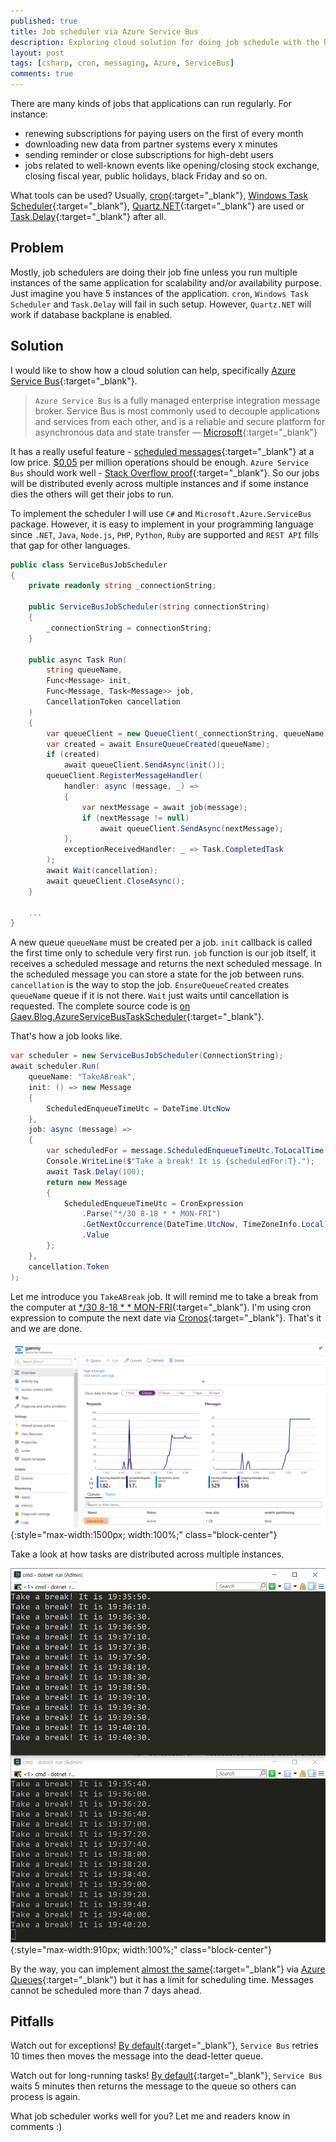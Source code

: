 ```yaml
---
published: true
title: Job scheduler via Azure Service Bus
description: Exploring cloud solution for doing job schedule with the help of Azure Service Bus scheduled messages
layout: post
tags: [csharp, cron, messaging, Azure, ServiceBus]
comments: true
---
```


There are many kinds of jobs that applications can run regularly. For instance:

* renewing subscriptions for paying users on the first of every month
* downloading new data from partner systems every `X` minutes
* sending reminder or close subscriptions for high-debt users
* jobs related to well-known events like opening/closing stock exchange, closing fiscal year, public holidays, black Friday and so on.

What tools can be used? Usually, [cron](https://en.wikipedia.org/wiki/Cron){:target="_blank"}, [Windows Task Scheduler](https://en.wikipedia.org/wiki/Windows_Task_Scheduler){:target="_blank"}, [Quartz.NET](https://github.com/quartznet/quartznet){:target="_blank"} are used or [Task.Delay](https://docs.microsoft.com/en-us/dotnet/api/system.threading.tasks.task.delay){:target="_blank"} after all.

## Problem

Mostly, job schedulers are doing their job fine unless you run multiple instances of the same application for scalability and/or availability purpose. Just imagine you have 5 instances of the application. `cron`, `Windows Task Scheduler` and `Task.Delay` will fail in such setup. However, `Quartz.NET` will work if database backplane is enabled.

## Solution

I would like to show how a cloud solution can help, specifically [Azure Service Bus](https://azure.microsoft.com/en-us/services/service-bus/){:target="_blank"}.

> `Azure Service Bus` is a fully managed enterprise integration message broker. Service Bus is most commonly used to decouple applications and services from each other, and is a reliable and secure platform for asynchronous data and state transfer — [Microsoft](https://docs.microsoft.com/en-us/azure/service-bus-messaging/service-bus-messaging-overview){:target="_blank"}

It has a really useful feature - [scheduled messages](https://docs.microsoft.com/en-us/azure/service-bus-messaging/message-sequencing#scheduled-messages){:target="_blank"} at a low price. [$0,05](https://azure.microsoft.com/en-us/pricing/details/service-bus/) per million operations should be enough. `Azure Service Bus` should work well - [Stack Overflow proof](https://stackoverflow.com/a/26915249/1400547){:target="_blank"}. So our jobs will be distributed evenly across multiple instances and if some instance dies the others will get their jobs to run.

To implement the scheduler I will use `C#` and `Microsoft.Azure.ServiceBus` package. However, it is easy to implement in your programming language since `.NET`, `Java`, `Node.js`, `PHP`, `Python`, `Ruby` are supported and `REST API` fills that gap for other languages. 

```c#
public class ServiceBusJobScheduler
{
    private readonly string _connectionString;

    public ServiceBusJobScheduler(string connectionString)
    {
        _connectionString = connectionString;
    }

    public async Task Run(
        string queueName,
        Func<Message> init,
        Func<Message, Task<Message>> job,
        CancellationToken cancellation
    )
    {
        var queueClient = new QueueClient(_connectionString, queueName);
        var created = await EnsureQueueCreated(queueName);
        if (created)
            await queueClient.SendAsync(init());
        queueClient.RegisterMessageHandler(
            handler: async (message, _) =>
            {
                var nextMessage = await job(message);
                if (nextMessage != null)
                    await queueClient.SendAsync(nextMessage);
            },
            exceptionReceivedHandler: _ => Task.CompletedTask
        );
        await Wait(cancellation);
        await queueClient.CloseAsync();
    }

    ...
}
```

A new queue `queueName` must be created per a job. `init` callback is called the first time only to schedule very first run. `job` function is our job itself, it receives a scheduled message and returns the next scheduled message. In the scheduled message you can store a state for the job between runs. `cancellation` is the way to stop the job. `EnsureQueueCreated` creates `queueName` queue if it is not there. `Wait` just waits until cancellation is requested. The complete source code is [on Gaev.Blog.AzureServiceBusTaskScheduler](https://github.com/gaevoy/Gaev.Blog.Examples/tree/2.8.0/Gaev.Blog.AzureServiceBusTaskScheduler){:target="_blank"}.

That's how a job looks like.

```c#
var scheduler = new ServiceBusJobScheduler(ConnectionString);
await scheduler.Run(
    queueName: "TakeABreak",
    init: () => new Message
    {
        ScheduledEnqueueTimeUtc = DateTime.UtcNow
    },
    job: async (message) =>
    {
        var scheduledFor = message.ScheduledEnqueueTimeUtc.ToLocalTime();
        Console.WriteLine($"Take a break! It is {scheduledFor:T}.");
        await Task.Delay(100);
        return new Message
        {
            ScheduledEnqueueTimeUtc = CronExpression
                .Parse("*/30 8-18 * * MON-FRI")
                .GetNextOccurrence(DateTime.UtcNow, TimeZoneInfo.Local)
                .Value
        };
    },
    cancellation.Token
);
```

Let me introduce you `TakeABreak` job. It will remind me to take a break from the computer at [\*/30 8-18 \* \* MON-FRI](https://crontab.guru/#*/30_8-18_*_*_MON-FRI){:target="_blank"}. I'm using cron expression to compute the next date via [Cronos](https://www.nuget.org/packages/Cronos/){:target="_blank"}. That's it and we are done.

![Azure Service Bus queue](/img/service-bus/take-a-break-queue.png "Azure Service Bus queue" ){:style="max-width:1500px; width:100%;" class="block-center"}

Take a look at how tasks are distributed across multiple instances.

![Running multiple instances of the job](/img/service-bus/take-a-break-job.png "Running multiple instances of the job" ){:style="max-width:910px; width:100%;" class="block-center"}

By the way, you can implement [almost the same](https://mrochon.azurewebsites.net/2013/10/12/using-azure-queues-to-schedule-work-items/){:target="_blank"} via [Azure Queues](https://docs.microsoft.com/en-us/azure/storage/queues/storage-queues-introduction){:target="_blank"} but it has a limit for scheduling time. Messages cannot be scheduled more than 7 days ahead.

## Pitfalls

Watch out for exceptions! [By default](https://docs.microsoft.com/en-us/azure/service-bus-messaging/service-bus-dead-letter-queues#exceeding-maxdeliverycount){:target="_blank"}, `Service Bus` retries 10 times then moves the message into the dead-letter queue.

Watch out for long-running tasks! [By default](https://github.com/Azure/azure-docs-sdk-dotnet/issues/754){:target="_blank"}, `Service Bus` waits 5 minutes then returns the message to the queue so others can process is again.

What job scheduler works well for you? Let me and readers know in comments :)
